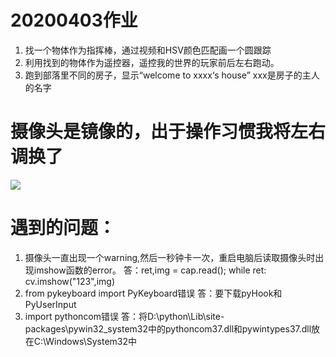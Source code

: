 # 20200403作业
1. 找一个物体作为指挥棒，通过视频和HSV颜色匹配画一个圆跟踪  
2. 利用找到的物体作为遥控器，遥控我的世界的玩家前后左右跑动。  
3. 跑到部落里不同的房子，显示“welcome to xxxx‘s house” xxx是房子的主人的名字 

# 摄像头是镜像的，出于操作习惯我将左右调换了
![](https://github.com/shiep18/EIS2020/blob/master/students/zengkexiang/20200403/trace.gif)

# 遇到的问题：
1. 摄像头一直出现一个warning,然后一秒钟卡一次，重启电脑后读取摄像头时出现imshow函数的error。
  答：ret,img = cap.read(); while ret: cv.imshow("123",img)
2. from pykeyboard import PyKeyboard错误
  答：要下载pyHook和PyUserInput
3. import pythoncom错误
  答：将D:\python\Lib\site-packages\pywin32_system32中的pythoncom37.dll和pywintypes37.dll放在C:\Windows\System32中
